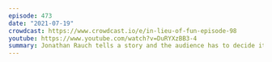 ```yaml
---
episode: 473
date: "2021-07-19"
crowdcast: https://www.crowdcast.io/e/in-lieu-of-fun-episode-98
youtube: https://www.youtube.com/watch?v=DuRYXzBB3-4
summary: Jonathan Rauch tells a story and the audience has to decide its veracity
---
```



